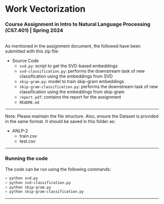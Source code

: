 # Work Vectorization

### Course Assignment in Intro to Natural Language Processing (CS7.401) | Spring 2024


<br/>
As mentioned in the assignment document, the followed have been submitted with this zip file:

+ Source Code 
    + `svd.py`: script to get the SVD-based embeddings
    + `svd-classification.py`: performs the downstream task of new classification using the embeddings from SVD
    + `skip-gram.py`: model to train skip-gram embeddings
    + `skip-gram-classification.py`: performs the downstream task of new classification using the embeddings from skip-gram
    + `report.pdf`: contains the report for the assignment
    + `README.md`
      
-----
Note: Please maintain the file structure. Also, ensure the Dataset is provided in the same format. It should be saved in this folder as:
+ ANLP-2
    + train.csv
    + test.csv

-----------

### Running the code

The code can be run using the following commands:

```bash
> python svd.py
> python svd-classification.py
> python skip-gram.py
> python skip-gram-classification.py
```



--------
